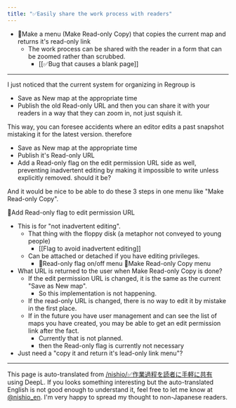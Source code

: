 ```yaml
---
title: "✅Easily share the work process with readers"
---
```


- 🤔Make a menu (Make Read-only Copy) that copies the current map and returns it's read-only link
    - The work process can be shared with the reader in a form that can be zoomed rather than scrubbed.
        - [[✅Bug that causes a blank page]]

---
I just noticed that the current system for organizing in Regroup is
- Save as New map at the appropriate time
- Publish the old Read-only URL
and then you can share it with your readers in a way that they can zoom in, not just squish it.

This way, you can foresee accidents where an editor edits a past snapshot mistaking it for the latest version.
therefore
- Save as New map at the appropriate time
- Publish it's Read-only URL
- Add a Read-only flag on the edit permission URL side as well, preventing inadvertent editing by making it impossible to write unless explicitly removed.
should it be?

And it would be nice to be able to do these 3 steps in one menu like "Make Read-only Copy".

🤔Add Read-only flag to edit permission URL
- This is for "not inadvertent editing".
    - That thing with the floppy disk (a metaphor not conveyed to young people)
        - [[Flag to avoid inadvertent editing]]
    - Can be attached or detached if you have editing privileges.
        - 🤔Read-only flag on/off menu
🤔Make Read-only Copy menu
- What URL is returned to the user when Make Read-only Copy is done?
    - If the edit permission URL is changed, it is the same as the current "Save as New map".
        - So this implementation is not happening.
    - If the read-only URL is changed, there is no way to edit it by mistake in the first place.
    - If in the future you have user management and can see the list of maps you have created, you may be able to get an edit permission link after the fact.
        - Currently that is not planned.
        - then the Read-only flag is currently not necessary
- Just need a "copy it and return it's lead-only link menu"?

---
This page is auto-translated from [/nishio/✅作業過程を読者に手軽に共有](https://scrapbox.io/nishio/✅作業過程を読者に手軽に共有) using DeepL. If you looks something interesting but the auto-translated English is not good enough to understand it, feel free to let me know at [@nishio_en](https://twitter.com/nishio_en). I'm very happy to spread my thought to non-Japanese readers.
